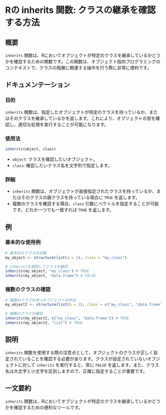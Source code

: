 <!--
Meta Description: # Rの inherits 関数: クラスの継承を確認する方法 ## 概要 `inherits` 関数は、Rにおいてオブジェクトが特定のクラスを継承しているかどうかを確認するための関数です。この関数は、オブジェクト指向プログラミングのコンテキストで、クラスの階層に関連する操作を行う際に非常に便利です...
Meta Keywords: inherits, class, true, 関数は, my_class
-->

# Rの inherits 関数: クラスの継承を確認する方法

## 概要
`inherits` 関数は、Rにおいてオブジェクトが特定のクラスを継承しているかどうかを確認するための関数です。この関数は、オブジェクト指向プログラミングのコンテキストで、クラスの階層に関連する操作を行う際に非常に便利です。

## ドキュメンテーション
### 目的
`inherits` 関数は、指定したオブジェクトが特定のクラスを持っているか、またはそのクラスを継承しているかを返します。これにより、オブジェクトの型を確認し、適切な処理を実行することが可能になります。

### 使用法
```R
inherits(object, class)
```

- `object`: クラスを確認したいオブジェクト。
- `class`: 確認したいクラス名を文字列で指定します。

### 詳細
- `inherits` 関数は、オブジェクトが直接指定されたクラスを持っているか、またはそのクラスの親クラスを持っている場合に `TRUE` を返します。
- 複数のクラスを確認する場合、`class` 引数にベクトルを指定することが可能です。どれか一つでも一致すれば `TRUE` を返します。

## 例
### 基本的な使用例
```R
# 基本的なクラスの定義
my_object <- structure(list(a = 1), class = "my_class")

# inheritsを使用してクラスを確認
inherits(my_object, "my_class") # TRUE
inherits(my_object, "data.frame") # FALSE
```

### 複数のクラスの確認
```R
# 複数のクラスを持つオブジェクトの作成
my_object2 <- structure(list(b = 2), class = c("my_class", "data.frame"))

# 複数のクラスを確認
inherits(my_object2, c("my_class", "data.frame")) # TRUE
inherits(my_object2, "list") # TRUE
```

## 説明
`inherits` 関数を使用する際の注意点として、オブジェクトのクラスが正しく設定されていることを確認する必要があります。クラスが設定されていないオブジェクトに対して `inherits` を実行すると、常に `FALSE` を返します。また、クラス名は大文字と小文字を区別しますので、正確に指定することが重要です。

## 一文要約
`inherits` 関数は、Rにおいてオブジェクトが特定のクラスを継承しているかどうかを確認するための便利なツールです。
